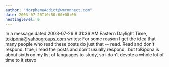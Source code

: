 ```yaml
---
author: "MorphemeAddict@wmconnect.com"
date: 2003-07-26T10:50:00+00:00
nestinglevel: 0
---
```

In a message dated 2003-07-26 8:31:36 AM Eastern Daylight Time, [tokipona@yahoogroups.com](mailto://tokipona@yahoogroups.com) writes:
For some reason I get the idea that many people who read these posts do just that --
 read. Read and don't respond. true, i read the posts and don't usually respond.  but tokipona is about sixth on my list of languages to study, so i don't devote a whole lot of time to it.stevo